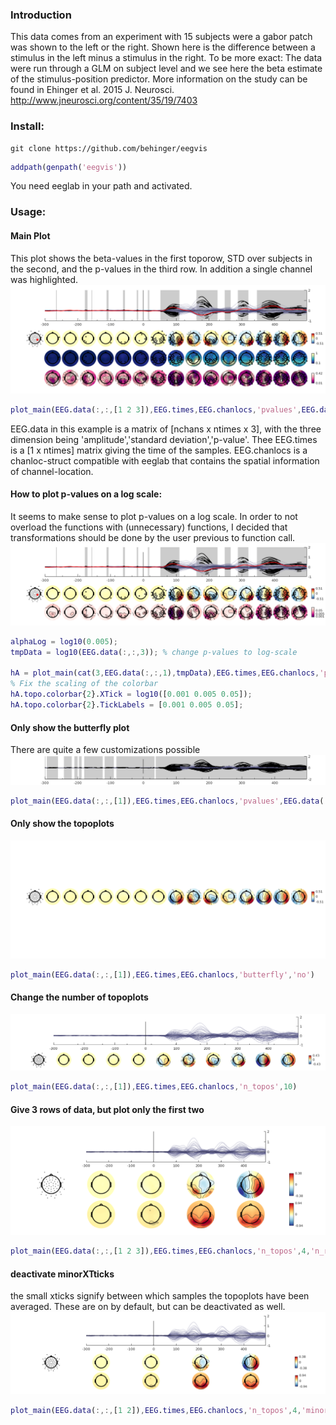 ### Introduction
This data comes from an experiment with 15 subjects were a gabor patch
was shown to the left or the right.
Shown here is the difference between a stimulus in the left minus a
stimulus in the right. To be more exact: The data were run through a GLM
on subject level and we see here the beta estimate of the
stimulus-position predictor. More information on the study can be found
in Ehinger et al. 2015 J. Neurosci.
http://www.jneurosci.org/content/35/19/7403

### Install:
```
git clone https://github.com/behinger/eegvis
```
``` matlab
addpath(genpath('eegvis'))
```

You need eeglab in your path and activated.

### Usage:
#### Main Plot
This plot shows the beta-values in the first toporow, STD over subjects in the second, and the p-values in the third row. In addition a single channel was highlighted.
![main plot](https://raw.githubusercontent.com/behinger/eegvis/master/topo_butter/html/main_call_01.png)
```matlab
plot_main(EEG.data(:,:,[1 2 3]),EEG.times,EEG.chanlocs,'pvalues',EEG.data(:,:,3),'highlighted_channel',10,'colormap',{{'div','RdYlBu'},{'seq','YlGnBu'},'seq'},'topoalpha',0.005)
```
EEG.data in this example is a matrix of [nchans x ntimes x 3], with the three dimension being 'amplitude','standard deviation','p-value'. Thee EEG.times is a [1 x ntimes] matrix giving the time of the samples. EEG.chanlocs is a chanloc-struct compatible with eeglab that contains the spatial information of channel-location.

#### How to plot p-values on a log scale:
It seems to make sense to plot p-values on a log scale. In order to not
overload the functions with (unnecessary) functions, I decided that
transformations should be done by the user previous to function call.
![main plot](https://raw.githubusercontent.com/behinger/eegvis/master/topo_butter/html/main_call_02.png)
```matlab
alphaLog = log10(0.005);
tmpData = log10(EEG.data(:,:,3)); % change p-values to log-scale

hA = plot_main(cat(3,EEG.data(:,:,1),tmpData),EEG.times,EEG.chanlocs,'pvalues',tmpData,'highlighted_channel',10,'colormap',{'div','seq'},'topoalpha',alphaLog);
% Fix the scaling of the colorbar
hA.topo.colorbar{2}.XTick = log10([0.001 0.005 0.05]);
hA.topo.colorbar{2}.TickLabels = [0.001 0.005 0.05];
```

#### Only show the butterfly plot
There are quite a few customizations possible
![main plot](https://raw.githubusercontent.com/behinger/eegvis/master/topo_butter/html/main_call_03.png)
``` matlab
plot_main(EEG.data(:,:,[1]),EEG.times,EEG.chanlocs,'pvalues',EEG.data(:,:,3),'topoplot','no')
```
#### Only show the topoplots
![main plot](https://raw.githubusercontent.com/behinger/eegvis/master/topo_butter/html/main_call_04.png)
``` matlab
plot_main(EEG.data(:,:,[1]),EEG.times,EEG.chanlocs,'butterfly','no')
```

#### Change the number of topoplots
![main plot](https://raw.githubusercontent.com/behinger/eegvis/master/topo_butter/html/main_call_05.png)
``` matlab
plot_main(EEG.data(:,:,[1]),EEG.times,EEG.chanlocs,'n_topos',10)
```

#### Give 3 rows of data, but plot only the first two
![main plot](https://raw.githubusercontent.com/behinger/eegvis/master/topo_butter/html/main_call_06.png)
``` matlab
plot_main(EEG.data(:,:,[1 2 3]),EEG.times,EEG.chanlocs,'n_topos',4,'n_rows',2)
```
#### deactivate minorXTticks
 the small xticks signify between which samples the topoplots have been
 averaged. These are on by default, but can be deactivated as well.
 ![main plot](https://raw.githubusercontent.com/behinger/eegvis/master/topo_butter/html/main_call_07.png)
 ``` matlab
plot_main(EEG.data(:,:,[1 2]),EEG.times,EEG.chanlocs,'n_topos',4,'minorXTicks',0)
```
